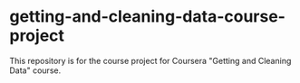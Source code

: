 # getting-and-cleaning-data-course-project
This repository is for the course project for Coursera "Getting and Cleaning Data" course.
